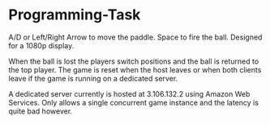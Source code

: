 # Programming-Task
 
 A/D or Left/Right Arrow to move the paddle.
 Space to fire the ball.
 Designed for a 1080p display.
 
 When the ball is lost the players switch positions and the ball is returned to the top player.
 The game is reset when the host leaves or when both clients leave if the game is running on a dedicated server.
 
 A dedicated server currently is hosted at 3.106.132.2 using Amazon Web Services. Only allows a single concurrent game instance and the latency is quite bad however.
